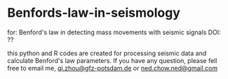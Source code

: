 # Benfords-law-in-seismology
for: Benford's law in detecting mass movements with seismic signals DOI: ??

this python and R codes are created for processing seismic data and calculate Benford's law parameters. If you have any question, please fell free to email me, qi.zhou@gfz-potsdam.de or ned.chow.ned@gmail.com
